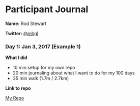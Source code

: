 # Participant Journal

**Name:** Rod Stewart

**Twitter:** [@mhgl](https://twitter.com/mhgl)

### Day 1: Jan 3, 2017 (Example 1)

**What I did**

- 10 min setup for my own repo
- 20 min journaling about what I want to do for my 100 days
- 35 min walk (1.7m / 2.7km)

**Link to repo**

[My Repo](https://github.com/rodmhgl/100-days-of-healthing)
